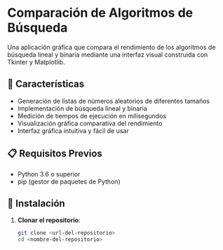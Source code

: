 # Comparación de Algoritmos de Búsqueda

Una aplicación gráfica que compara el rendimiento de los algoritmos de búsqueda lineal y binaria mediante una interfaz visual construida con Tkinter y Matplotlib.

## 🚀 Características

- Generación de listas de números aleatorios de diferentes tamaños
- Implementación de búsqueda lineal y binaria
- Medición de tiempos de ejecución en milisegundos
- Visualización gráfica comparativa del rendimiento
- Interfaz gráfica intuitiva y fácil de usar

## 📋 Requisitos Previos

- Python 3.6 o superior
- pip (gestor de paquetes de Python)

## 🔧 Instalación

1. **Clonar el repositorio**:
   ```bash
   git clone <url-del-repositorio>
   cd <nombre-del-repositorio>



